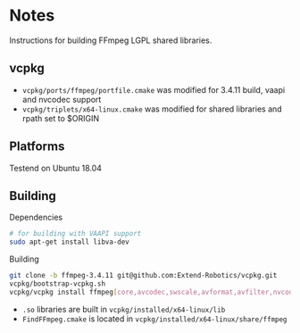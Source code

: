 # Notes

Instructions for building FFmpeg LGPL shared libraries.

## vcpkg

- `vcpkg/ports/ffmpeg/portfile.cmake` was modified for 3.4.11 build, vaapi and nvcodec support
- `vcpkg/triplets/x64-linux.cmake` was modified for shared libraries and rpath set to $ORIGIN

## Platforms

Testend on Ubuntu 18.04

## Building

Dependencies

```bash
# for building with VAAPI support
sudo apt-get install libva-dev
```

Building

```bash
git clone -b ffmpeg-3.4.11 git@github.com:Extend-Robotics/vcpkg.git
vcpkg/bootstrap-vcpkg.sh
vcpkg/vcpkg install ffmpeg[core,avcodec,swscale,avformat,avfilter,nvcodec]
```

- `.so` libraries are built in `vcpkg/installed/x64-linux/lib`
- `FindFFmpeg.cmake` is located in `vcpkg/installed/x64-linux/share/ffmpeg`

